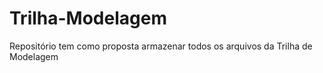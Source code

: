 # Trilha-Modelagem
Repositório tem como proposta armazenar todos os arquivos da Trilha de Modelagem 
